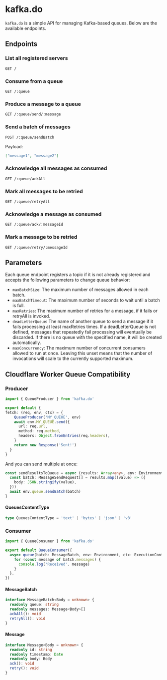# kafka.do

`kafka.do` is a simple API for managing Kafka-based queues. Below are the available endpoints.

## Endpoints

### List all registered servers

```http
GET /
```

### Consume from a queue

```http
GET /:queue
```

### Produce a message to a queue

```http
GET /:queue/send/:message
```

### Send a batch of messages

```http
POST /:queue/sendBatch
```

Payload:

```json
["message1", "message2"]
```

### Acknowledge all messages as consumed

```http
GET /:queue/ackAll
```

### Mark all messages to be retried

```http
GET /:queue/retryAll
```

### Acknowledge a message as consumed

```http
GET /:queue/ack/:messageId
```

### Mark a message to be retried

```http
GET /:queue/retry/:messageId
```

## Parameters

Each queue endpoint registers a topic if it is not already registered and accepts the following parameters to change queue behavior:

- `maxBatchSize`: The maximum number of messages allowed in each batch.
- `maxBatchTimeout`: The maximum number of seconds to wait until a batch is full.
- `maxRetries`: The maximum number of retries for a message, if it fails or retryAll is invoked.
- `deadLetterQueue`: The name of another queue to send a message if it fails processing at least maxRetries times. If a deadLetterQueue is not defined, messages that repeatedly fail processing will eventually be discarded. If there is no queue with the specified name, it will be created automatically.
- `maxConcurrency`: The maximum number of concurrent consumers allowed to run at once. Leaving this unset means that the number of invocations will scale to the currently supported maximum.

## Cloudflare Worker Queue Compatibility

### Producer

```typescript
import { QueueProducer } from 'kafka.do'

export default {
fetch: (req, env, ctx) = {
    QueueProducer('MY_QUEUE', env)
    await env.MY_QUEUE.send({
      url: req.url,
      method: req.method,
      headers: Object.fromEntries(req.headers),
    }
    return new Response('Sent!')
  }
}
```

And you can send multiple at once:

```typescript
const sendResultsToQueue = async (results: Array<any>, env: Environment) => {
  const batch: MessageSendRequest[] = results.map((value) => ({
    body: JSON.stringify(value),
  }))
  await env.queue.sendBatch(batch)
}
```

#### QueuesContentType

```typescript
type QueuesContentType = 'text' | 'bytes' | 'json' | 'v8'
```

### Consumer

```typescript
import { QueueConsumer } from 'kafka.do'

export default QueueConsumer({
  async queue(batch: MessageBatch, env: Environment, ctx: ExecutionContext): Promise<void> {
    for (const message of batch.messages) {
      console.log('Received', message)
    }
  },
})
```

#### MessageBatch

```typescript
interface MessageBatch<Body = unknown> {
  readonly queue: string
  readonly messages: Message<Body>[]
  ackAll(): void
  retryAll(): void
}
```

#### Message

```typescript
interface Message<Body = unknown> {
  readonly id: string
  readonly timestamp: Date
  readonly body: Body
  ack(): void
  retry(): void
}
```
